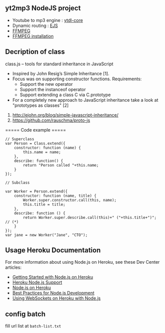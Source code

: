 ## yt2mp3 NodeJS project
- Youtube to mp3 engine : [ytdl-core](https://github.com/fent/node-ytdl-core#readme)
- Dynamic routing : [EJS](https://ejs.co/)
- [FFMPEG](https://www.npmjs.com/package/ffmpeg)
- [FFMPEG installation](http://www.ffmpeg.org/download.html)

## Decription of class
class.js – tools for standard inheritance in JavaScript

- Inspired by John Resig’s Simple Inheritance [1].
- Focus was on supporting constructor functions. Requirements:
  - Support the new operator
  - Support the instanceof operator
  - Support extending a class C via C.prototype
- For a completely new approach to JavaScript inheritance take a look at
  "prototypes as classes" [2]

1. http://ejohn.org/blog/simple-javascript-inheritance/
1. https://github.com/rauschma/proto-js

===== Code example =====
```JS
// Superclass
var Person = Class.extend({
    constructor: function (name) {
        this.name = name;
    },
    describe: function() {
        return "Person called "+this.name;
    }
});

// Subclass

var Worker = Person.extend({
    constructor: function (name, title) {
        Worker.super.constructor.call(this, name);
        this.title = title;
    },
    describe: function () {
        return Worker.super.describe.call(this)+" ("+this.title+")"; // (*)
    }
});
var jane = new Worker("Jane", "CTO");
```

## Usage Heroku Documentation

For more information about using Node.js on Heroku, see these Dev Center articles:

- [Getting Started with Node.js on Heroku](https://devcenter.heroku.com/articles/getting-started-with-nodejs)
- [Heroku Node.js Support](https://devcenter.heroku.com/articles/nodejs-support)
- [Node.js on Heroku](https://devcenter.heroku.com/categories/nodejs)
- [Best Practices for Node.js Development](https://devcenter.heroku.com/articles/node-best-practices)
- [Using WebSockets on Heroku with Node.js](https://devcenter.heroku.com/articles/node-websockets)

## config batch

fill url list at `batch-list.txt`